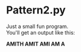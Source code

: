 # Pattern2.py

Just a small fun program.                                     
You'll get an output like this:                                      
                                         
**AMITH
AMIT
AMI
AM
A**
